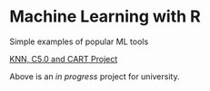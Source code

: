 # Machine Learning with R

Simple examples of popular ML tools

[KNN, C5.0 and CART Project](https://bsrdatascience.github.io/MachineLearningR/KNN.html)

Above is an *in progress* project for university.
